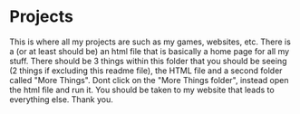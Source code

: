 # Projects
This is where all my projects are such as my games, websites, etc. There is a (or at least should be) an html file that is basically a home page for all my stuff.
There should be 3 things within this folder that you should be seeing (2 things if excluding this readme file), the HTML file and a second folder called "More Things".
Dont click on the "More Things folder", instead open the html file and run it.
You should be taken to my website that leads to everything else.
Thank you.
